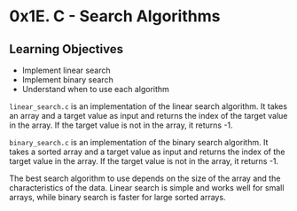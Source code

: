 # 0x1E. C - Search Algorithms

## Learning Objectives

- Implement linear search
- Implement binary search
- Understand when to use each algorithm


`linear_search.c` is an implementation of the linear search algorithm. It takes an array and a target value as input and returns the index of the target value in the array. If the target value is not in the array, it returns -1.

`binary_search.c` is an implementation of the binary search algorithm. It takes a sorted array and a target value as input and returns the index of the target value in the array. If the target value is not in the array, it returns -1.

The best search algorithm to use depends on the size of the array and the characteristics of the data. Linear search is simple and works well for small arrays, while binary search is faster for large sorted arrays.


